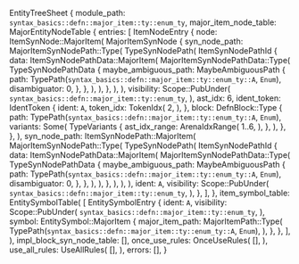 EntityTreeSheet {
    module_path: `syntax_basics::defn::major_item::ty::enum_ty`,
    major_item_node_table: MajorEntityNodeTable {
        entries: [
            ItemNodeEntry {
                node: ItemSynNode::MajorItem(
                    MajorItemSynNode {
                        syn_node_path: MajorItemSynNodePath::Type(
                            TypeSynNodePath(
                                ItemSynNodePathId {
                                    data: ItemSynNodePathData::MajorItem(
                                        MajorItemSynNodePathData::Type(
                                            TypeSynNodePathData {
                                                maybe_ambiguous_path: MaybeAmbiguousPath {
                                                    path: TypePath(`syntax_basics::defn::major_item::ty::enum_ty::A`, `Enum`),
                                                    disambiguator: 0,
                                                },
                                            },
                                        ),
                                    ),
                                },
                            ),
                        ),
                        visibility: Scope::PubUnder(
                            `syntax_basics::defn::major_item::ty::enum_ty`,
                        ),
                        ast_idx: 6,
                        ident_token: IdentToken {
                            ident: `A`,
                            token_idx: TokenIdx(
                                2,
                            ),
                        },
                        block: DefnBlock::Type {
                            path: TypePath(`syntax_basics::defn::major_item::ty::enum_ty::A`, `Enum`),
                            variants: Some(
                                TypeVariants {
                                    ast_idx_range: ArenaIdxRange(
                                        1..6,
                                    ),
                                },
                            ),
                        },
                    },
                ),
                syn_node_path: ItemSynNodePath::MajorItem(
                    MajorItemSynNodePath::Type(
                        TypeSynNodePath(
                            ItemSynNodePathId {
                                data: ItemSynNodePathData::MajorItem(
                                    MajorItemSynNodePathData::Type(
                                        TypeSynNodePathData {
                                            maybe_ambiguous_path: MaybeAmbiguousPath {
                                                path: TypePath(`syntax_basics::defn::major_item::ty::enum_ty::A`, `Enum`),
                                                disambiguator: 0,
                                            },
                                        },
                                    ),
                                ),
                            },
                        ),
                    ),
                ),
                ident: `A`,
                visibility: Scope::PubUnder(
                    `syntax_basics::defn::major_item::ty::enum_ty`,
                ),
            },
        ],
    },
    item_symbol_table: EntitySymbolTable(
        [
            EntitySymbolEntry {
                ident: `A`,
                visibility: Scope::PubUnder(
                    `syntax_basics::defn::major_item::ty::enum_ty`,
                ),
                symbol: EntitySymbol::MajorItem {
                    major_item_path: MajorItemPath::Type(
                        TypePath(`syntax_basics::defn::major_item::ty::enum_ty::A`, `Enum`),
                    ),
                },
            },
        ],
    ),
    impl_block_syn_node_table: [],
    once_use_rules: OnceUseRules(
        [],
    ),
    use_all_rules: UseAllRules(
        [],
    ),
    errors: [],
}